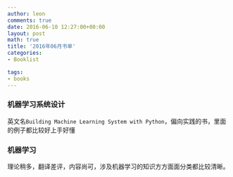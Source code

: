 ```yaml
---
author: leon
comments: true
date: 2016-06-10 12:27:00+00:00
layout: post
math: true
title: '2016年06月书单' 
categories:
- Booklist

tags:
- books
---
```


### 机器学习系统设计
英文名`Building Machine Learning System with Python`，偏向实践的书，里面的例子都比较好上手好懂

### 机器学习
理论稍多，翻译差评，内容尚可，涉及机器学习的知识方方面面分类都比较清晰。
